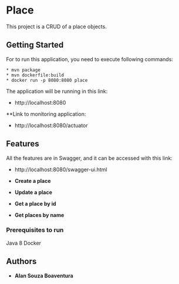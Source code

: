 # Place

This project is a CRUD of a place objects.


## Getting Started

For to run this application, you need to execute following commands:

```
* mvn package
* mvn dockerfile:build
* docker run -p 8080:8080 place
```
The application will be running in this link:

* http://localhost:8080

**Link to monitoring application:

* http://localhost:8080/actuator


## Features

All the features are in Swagger, and it can be accessed with this link: 

* http://localhost:8080/swagger-ui.html


* **Create a place**
* **Update a place**
* **Get a place by id**
* **Get places by name**

### Prerequisites to run

Java 8
Docker

## Authors

* **Alan Souza Boaventura**
